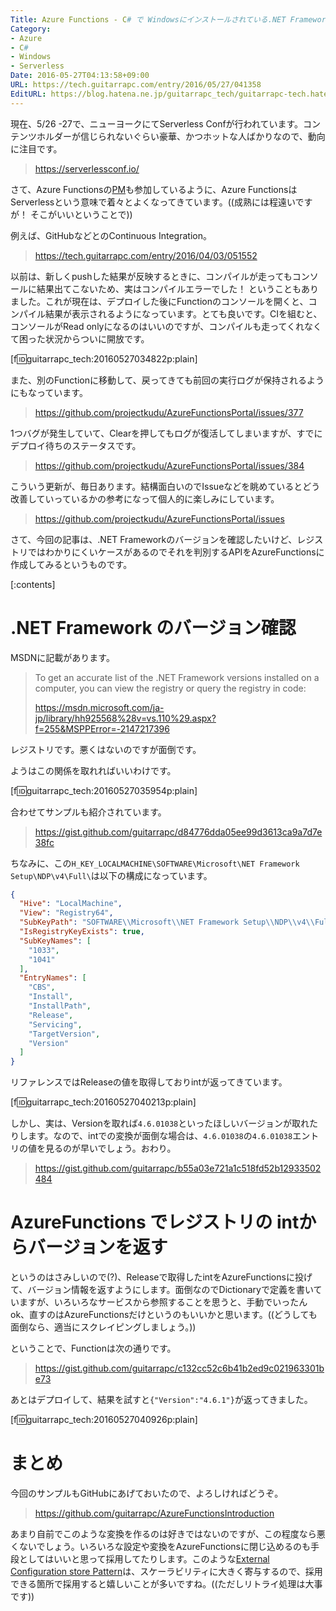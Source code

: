 ```yaml
---
Title: Azure Functions - C# で Windowsにインストールされている.NET Framework のレジストリバージョンを適切に返してみよう
Category:
- Azure
- C#
- Windows
- Serverless
Date: 2016-05-27T04:13:58+09:00
URL: https://tech.guitarrapc.com/entry/2016/05/27/041358
EditURL: https://blog.hatena.ne.jp/guitarrapc_tech/guitarrapc-tech.hatenablog.com/atom/entry/6653812171398359069
---
```


現在、5/26 -27で、ニューヨークにてServerless Confが行われています。コンテンツホルダーが信じられないぐらい豪華、かつホットな人ばかりなので、動向に注目です。

> https://serverlessconf.io/

さて、Azure Functionsの[PM](https://twitter.com/crandycodes)も参加しているように、Azure FunctionsはServerlessという意味で着々とよくなってきています。((成熟には程遠いですが！ そこがいいということで))

例えば、GitHubなどとのContinuous Integration。

> https://tech.guitarrapc.com/entry/2016/04/03/051552

以前は、新しくpushした結果が反映するときに、コンパイルが走ってもコンソールに結果出てこないため、実はコンパイルエラーでした！ ということもありました。これが現在は、デプロイした後にFunctionのコンソールを開くと、コンパイル結果が表示されるようになっています。とても良いです。CIを組むと、コンソールがRead onlyになるのはいいのですが、コンパイルも走ってくれなくて困った状況からついに開放です。

[f:id:guitarrapc_tech:20160527034822p:plain]

また、別のFunctionに移動して、戻ってきても前回の実行ログが保持されるようにもなっています。

> https://github.com/projectkudu/AzureFunctionsPortal/issues/377

1つバグが発生していて、Clearを押してもログが復活してしまいますが、すでにデプロイ待ちのステータスです。

> https://github.com/projectkudu/AzureFunctionsPortal/issues/384

こういう更新が、毎日あります。結構面白いのでIssueなどを眺めているとどう改善していっているかの参考になって個人的に楽しみにしています。

> https://github.com/projectkudu/AzureFunctionsPortal/issues

さて、今回の記事は、.NET Frameworkのバージョンを確認したいけど、レジストリではわかりにくいケースがあるのでそれを判別するAPIをAzureFunctionsに作成してみるというものです。

[:contents]

# .NET Framework のバージョン確認

MSDNに記載があります。

> To get an accurate list of the .NET Framework versions installed on a computer, you can view the registry or query the registry in code:
>
> https://msdn.microsoft.com/ja-jp/library/hh925568%28v=vs.110%29.aspx?f=255&MSPPError=-2147217396

レジストリです。悪くはないのですが面倒です。

ようはこの関係を取れればいいわけです。

[f:id:guitarrapc_tech:20160527035954p:plain]

合わせてサンプルも紹介されています。

> https://gist.github.com/guitarrapc/d84776dda05ee99d3613ca9a7d7e38fc

ちなみに、この`H_KEY_LOCALMACHINE\SOFTWARE\Microsoft\NET Framework Setup\NDP\v4\Full\`は以下の構成になっています。


```json
{
  "Hive": "LocalMachine",
  "View": "Registry64",
  "SubKeyPath": "SOFTWARE\\Microsoft\\NET Framework Setup\\NDP\\v4\\Full\\",
  "IsRegistryKeyExists": true,
  "SubKeyNames": [
    "1033",
    "1041"
  ],
  "EntryNames": [
    "CBS",
    "Install",
    "InstallPath",
    "Release",
    "Servicing",
    "TargetVersion",
    "Version"
  ]
}
```

リファレンスではReleaseの値を取得しておりintが返ってきています。

[f:id:guitarrapc_tech:20160527040213p:plain]

しかし、実は、Versionを取れば`4.6.01038`といったほしいバージョンが取れたりします。なので、intでの変換が面倒な場合は、`4.6.01038`の`4.6.01038`エントリの値を見るのが早いでしょう。おわり。

> https://gist.github.com/guitarrapc/b55a03e721a1c518fd52b12933502484

# AzureFunctions でレジストリの intからバージョンを返す

というのはさみしいので(?)、Releaseで取得したintをAzureFunctionsに投げて、バージョン情報を返すようにします。面倒なのでDictionaryで定義を書いていますが、いろいろなサービスから参照することを思うと、手動でいったんok、直すのはAzureFunctionsだけというのもいいかと思います。((どうしても面倒なら、適当にスクレイピングしましょう。))

ということで、Functionは次の通りです。

> https://gist.github.com/guitarrapc/c132cc52c6b41b2ed9c021963301be73

あとはデプロイして、結果を試すと`{"Version":"4.6.1"}`が返ってきました。

[f:id:guitarrapc_tech:20160527040926p:plain]

# まとめ

今回のサンプルもGitHubにあげておいたので、よろしければどうぞ。

> https://github.com/guitarrapc/AzureFunctionsIntroduction

あまり自前でこのような変換を作るのは好きではないのですが、この程度なら悪くないでしょう。いろいろな設定や変換をAzureFunctionsに閉じ込めるのも手段としてはいいと思って採用してたりします。このような[External Configuration store Pattern](https://msdn.microsoft.com/ja-jp/library/dn589803.aspx)は、スケーラビリティに大きく寄与するので、採用できる箇所で採用すると嬉しいことが多いですね。((ただしリトライ処理は大事です))

